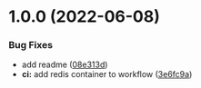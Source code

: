 # 1.0.0 (2022-06-08)


### Bug Fixes

* add readme ([08e313d](https://github.com/mammutmedia/ioredis-parse-adapter/commit/08e313d518b05504f484c2a965ec7caf8f5a32e1))
* **ci:** add redis container to workflow ([3e6fc9a](https://github.com/mammutmedia/ioredis-parse-adapter/commit/3e6fc9a9ec44199c6223530026e165448568d1be))
